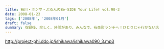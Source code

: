```yaml
---
title: 石川・ホンマ・ぶるんのBe-SIDE Your Life! vol.90-3
date: 2008-01-23
tags: ['2008年', '2008年01月']
draft: false
summary: 収録後、珍しく、時間があり、みんなで、有楽町ランチへ！ひとりじゃ行かない店へ・・・というコンセプトの下、「しゃぶしゃぶランチ」にチャレンジ！がっつりと肉を食うビーサイメンバー！次回への英気となってくれたことを祈りたいものです。NAMAE
---
```


http://project-phi.ddo.jp/ishikawa/ishikawa090_3.mp3
